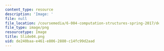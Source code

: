 ```yaml
---
content_type: resource
description: 'Image: '
file: null
file_location: /coursemedia/6-004-computation-structures-spring-2017/de240baae461e8062880c14fc99d2aad_Slide04.png
file_type: image/png
resourcetype: Image
title: Slide04.png
uid: de240baa-e461-e806-2880-c14fc99d2aad
---
```


